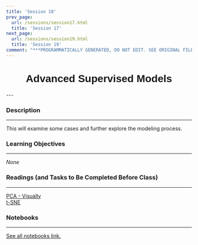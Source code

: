 ```yaml
---
title: 'Session 18'
prev_page:
  url: /sessions/session17.html
  title: 'Session 17'
next_page:
  url: /sessions/session19.html
  title: 'Session 19'
comment: "***PROGRAMMATICALLY GENERATED, DO NOT EDIT. SEE ORIGINAL FILES IN /content***"
---
```

<h1  style="font-family:  Verdana,  Geneva,  sans-serif;  text-align:center">Advanced  Supervised  Models</h1> 
--- 
 
###  Description 
--- 
 
This  will  examine  some  cases  and  further  explore  the  modeling  process.   
 
###  Learning  Objectives 
---   
 
*None* 
 
###  Readings  (and  Tasks  to  Be  Completed  Before  Class) 
--- 
 
[PCA  -  Visually](http://setosa.io/ev/principal-component-analysis/)<br>[t-SNE](https://towardsdatascience.com/an-introduction-to-t-sne-with-python-example-5a3a293108d1) 
 
###  Notebooks 
--- 
[See  all  notebooks  link.](https://rpi.analyticsdojo.com/notebooks/index.html) 

